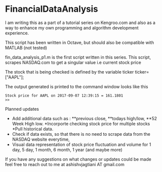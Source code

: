 # FinancialDataAnalysis
I am writing this as a part of a tutorial series on Kengroo.com
and also as a way to enhance my own programming and algorithm development
experience.

This script has been written in Octave, but should also be compatible with MATLAB (not tested)

fin_data_analysis_p1.m is the first script written in this series.
This script, scrapes NASDAQ.com to get a singular value i.e current stock price

The stock that is being checked is defined by the variable ticker
ticker=["AAPL"];

The output generated is printed to the command window looks like this

    Stock price for AAPL on 2017-09-07 12:39:15 = 161.1801
    >>

Planned updates
* Add additional data such as :
**previous close, 
**todays high/low, 
**52 Week High low.
*Incorporte checking stock price for multiple stocks
*Pull historical data.
* Check if data exists, so that there is no need to scrape data from the NASDAQ website everytime,
* Visual data representation of stock price fluctuation and volume for 1 day, 5 day, 1 month, 6 month, 1 year (and maybe more)


If you have any suggestions on what changes or updates could be made feel free to reach out to me at ashishvjagtiani AT gmail.com

